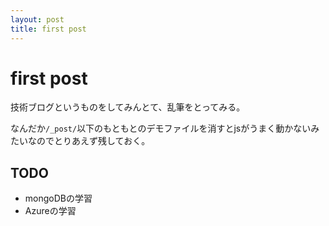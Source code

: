 ```yaml
---
layout: post
title: first post
---
```


# first post

技術ブログというものをしてみんとて、乱筆をとってみる。

なんだか`/_post/`以下のもともとのデモファイルを消すとjsがうまく動かないみたいなのでとりあえず残しておく。

## TODO

* mongoDBの学習
* Azureの学習

